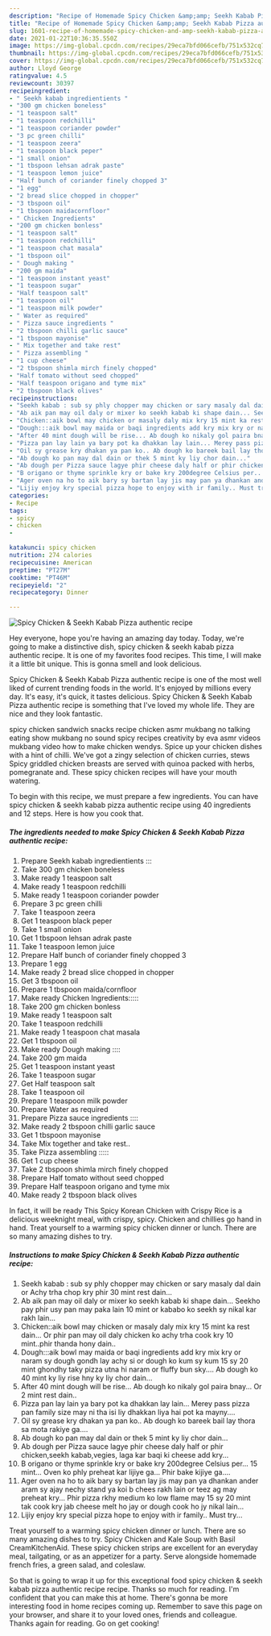 ```yaml
---
description: "Recipe of Homemade Spicy Chicken &amp;amp; Seekh Kabab Pizza authentic recipe"
title: "Recipe of Homemade Spicy Chicken &amp;amp; Seekh Kabab Pizza authentic recipe"
slug: 1601-recipe-of-homemade-spicy-chicken-and-amp-seekh-kabab-pizza-authentic-recipe
date: 2021-01-22T10:36:35.550Z
image: https://img-global.cpcdn.com/recipes/29eca7bfd066cefb/751x532cq70/spicy-chicken-seekh-kabab-pizza-authentic-recipe-recipe-main-photo.jpg
thumbnail: https://img-global.cpcdn.com/recipes/29eca7bfd066cefb/751x532cq70/spicy-chicken-seekh-kabab-pizza-authentic-recipe-recipe-main-photo.jpg
cover: https://img-global.cpcdn.com/recipes/29eca7bfd066cefb/751x532cq70/spicy-chicken-seekh-kabab-pizza-authentic-recipe-recipe-main-photo.jpg
author: Lloyd George
ratingvalue: 4.5
reviewcount: 30397
recipeingredient:
- " Seekh kabab ingredientients "
- "300 gm chicken boneless"
- "1 teaspoon salt"
- "1 teaspoon redchilli"
- "1 teaspoon coriander powder"
- "3 pc green chilli"
- "1 teaspoon zeera"
- "1 teaspoon black peper"
- "1 small onion"
- "1 tbspoon lehsan adrak paste"
- "1 teaspoon lemon juice"
- "Half bunch of coriander finely chopped 3"
- "1 egg"
- "2 bread slice chopped in chopper"
- "3 tbspoon oil"
- "1 tbspoon maidacornfloor"
- " Chicken Ingredients"
- "200 gm chicken bonless"
- "1 teaspoon salt"
- "1 teaspoon redchilli"
- "1 teaspoon chat masala"
- "1 tbspoon oil"
- " Dough making "
- "200 gm maida"
- "1 teaspoon instant yeast"
- "1 teaspoon sugar"
- "Half teaspoon salt"
- "1 teaspoon oil"
- "1 teaspoon milk powder"
- " Water as required"
- " Pizza sauce ingredients "
- "2 tbspoon chilli garlic sauce"
- "1 tbspoon mayonise"
- " Mix together and take rest"
- " Pizza assembling "
- "1 cup cheese"
- "2 tbspoon shimla mirch finely chopped"
- "Half tomato without seed chopped"
- "Half teaspoon origano and tyme mix"
- "2 tbspoon black olives"
recipeinstructions:
- "Seekh kabab : sub sy phly chopper may chicken or sary masaly dal dain or Achy trha chop kry phir 30 mint rest dain..."
- "Ab aik pan may oil daly or mixer ko seekh kabab ki shape dain... Seekho pay phir usy pan may paka lain 10 mint or kababo ko seekh sy nikal kar rakh lain..."
- "Chicken::aik bowl may chicken or masaly daly mix kry 15 mint ka rest dain... Or phir pan may oil daly chicken ko achy trha cook kry 10 mint..phir thanda hony dain.."
- "Dough:::aik bowl may maida or baqi ingredients add kry mix kry or naram sy dough gondh lay achy si or dough ko kum sy kum 15 sy 20 mint ghondhy taky pizza utna hi naram or fluffy bun sky.... Ab dough ko 40 mint ky liy rise hny ky liy chor dain..."
- "After 40 mint dough will be rise... Ab dough ko nikaly gol paira bnay... Or 2 mint rest dain.."
- "Pizza pan lay lain ya bary pot ka dhakkan lay lain... Merey pass pizza pan family size may ni tha isi liy dhakkan liya hai pot ka mayny...."
- "Oil sy grease kry dhakan ya pan ko.. Ab dough ko bareek bail lay thora sa mota rakiye ga...."
- "Ab dough ko pan may dal dain or thek 5 mint ky liy chor dain..."
- "Ab dough per Pizza sauce lagye phir cheese daly half or phir chicken,seekh kabab,vegies, laga kar baqi ki cheese add kry..."
- "B origano or thyme sprinkle kry or bake kry 200degree Celsius per... 15 mint... Oven ko phly preheat kar lijiye ga... Phir bake kijiye ga...."
- "Ager oven na ho to aik bary sy bartan lay jis may pan ya dhankan ander aram sy ajay nechy stand ya koi b chees rakh lain or teez ag may preheat kry... Phir pizza rkhy medium ko low flame may 15 sy 20 mint tak cook kry jab cheese melt ho jay or dough cook ho jy nikal lain..."
- "Lijiy enjoy kry special pizza hope to enjoy with ir family.. Must try..."
categories:
- Recipe
tags:
- spicy
- chicken
- 

katakunci: spicy chicken  
nutrition: 274 calories
recipecuisine: American
preptime: "PT27M"
cooktime: "PT46M"
recipeyield: "2"
recipecategory: Dinner

---
```



![Spicy Chicken &amp; Seekh Kabab Pizza authentic recipe](https://img-global.cpcdn.com/recipes/29eca7bfd066cefb/751x532cq70/spicy-chicken-seekh-kabab-pizza-authentic-recipe-recipe-main-photo.jpg)

Hey everyone, hope you're having an amazing day today. Today, we're going to make a distinctive dish, spicy chicken &amp; seekh kabab pizza authentic recipe. It is one of my favorites food recipes. This time, I will make it a little bit unique. This is gonna smell and look delicious.

Spicy Chicken &amp; Seekh Kabab Pizza authentic recipe is one of the most well liked of current trending foods in the world. It's enjoyed by millions every day. It's easy, it's quick, it tastes delicious. Spicy Chicken &amp; Seekh Kabab Pizza authentic recipe is something that I've loved my whole life. They are nice and they look fantastic.

spicy chicken sandwich snacks recipe chicken asmr mukbang no talking eating show mukbang no sound spicy recipes creativity by eva asmr videos mukbang video how to make chicken wendys. Spice up your chicken dishes with a hint of chilli. We&#39;ve got a zingy selection of chicken curries, stews Spicy griddled chicken breasts are served with quinoa packed with herbs, pomegranate and. These spicy chicken recipes will have your mouth watering.


To begin with this recipe, we must prepare a few ingredients. You can have spicy chicken &amp; seekh kabab pizza authentic recipe using 40 ingredients and 12 steps. Here is how you cook that.

<!--inarticleads1-->

##### The ingredients needed to make Spicy Chicken &amp; Seekh Kabab Pizza authentic recipe:

1. Prepare  Seekh kabab ingredientients :::
1. Take 300 gm chicken boneless
1. Make ready 1 teaspoon salt
1. Make ready 1 teaspoon redchilli
1. Make ready 1 teaspoon coriander powder
1. Prepare 3 pc green chilli
1. Take 1 teaspoon zeera
1. Get 1 teaspoon black peper
1. Take 1 small onion
1. Get 1 tbspoon lehsan adrak paste
1. Take 1 teaspoon lemon juice
1. Prepare Half bunch of coriander finely chopped 3
1. Prepare 1 egg
1. Make ready 2 bread slice chopped in chopper
1. Get 3 tbspoon oil
1. Prepare 1 tbspoon maida/cornfloor
1. Make ready  Chicken Ingredients:::::
1. Take 200 gm chicken bonless
1. Make ready 1 teaspoon salt
1. Take 1 teaspoon redchilli
1. Make ready 1 teaspoon chat masala
1. Get 1 tbspoon oil
1. Make ready  Dough making ::::
1. Take 200 gm maida
1. Get 1 teaspoon instant yeast
1. Take 1 teaspoon sugar
1. Get Half teaspoon salt
1. Take 1 teaspoon oil
1. Prepare 1 teaspoon milk powder
1. Prepare  Water as required
1. Prepare  Pizza sauce ingredients ::::
1. Make ready 2 tbspoon chilli garlic sauce
1. Get 1 tbspoon mayonise
1. Take  Mix together and take rest..
1. Take  Pizza assembling :::::
1. Get 1 cup cheese
1. Take 2 tbspoon shimla mirch finely chopped
1. Prepare Half tomato without seed chopped
1. Prepare Half teaspoon origano and tyme mix
1. Make ready 2 tbspoon black olives


In fact, it will be ready This Spicy Korean Chicken with Crispy Rice is a delicious weeknight meal, with crispy, spicy. Chicken and chillies go hand in hand. Treat yourself to a warming spicy chicken dinner or lunch. There are so many amazing dishes to try. 

<!--inarticleads2-->

##### Instructions to make Spicy Chicken &amp; Seekh Kabab Pizza authentic recipe:

1. Seekh kabab : sub sy phly chopper may chicken or sary masaly dal dain or Achy trha chop kry phir 30 mint rest dain...
1. Ab aik pan may oil daly or mixer ko seekh kabab ki shape dain... Seekho pay phir usy pan may paka lain 10 mint or kababo ko seekh sy nikal kar rakh lain...
1. Chicken::aik bowl may chicken or masaly daly mix kry 15 mint ka rest dain... Or phir pan may oil daly chicken ko achy trha cook kry 10 mint..phir thanda hony dain..
1. Dough:::aik bowl may maida or baqi ingredients add kry mix kry or naram sy dough gondh lay achy si or dough ko kum sy kum 15 sy 20 mint ghondhy taky pizza utna hi naram or fluffy bun sky.... Ab dough ko 40 mint ky liy rise hny ky liy chor dain...
1. After 40 mint dough will be rise... Ab dough ko nikaly gol paira bnay... Or 2 mint rest dain..
1. Pizza pan lay lain ya bary pot ka dhakkan lay lain... Merey pass pizza pan family size may ni tha isi liy dhakkan liya hai pot ka mayny....
1. Oil sy grease kry dhakan ya pan ko.. Ab dough ko bareek bail lay thora sa mota rakiye ga....
1. Ab dough ko pan may dal dain or thek 5 mint ky liy chor dain...
1. Ab dough per Pizza sauce lagye phir cheese daly half or phir chicken,seekh kabab,vegies, laga kar baqi ki cheese add kry...
1. B origano or thyme sprinkle kry or bake kry 200degree Celsius per... 15 mint... Oven ko phly preheat kar lijiye ga... Phir bake kijiye ga....
1. Ager oven na ho to aik bary sy bartan lay jis may pan ya dhankan ander aram sy ajay nechy stand ya koi b chees rakh lain or teez ag may preheat kry... Phir pizza rkhy medium ko low flame may 15 sy 20 mint tak cook kry jab cheese melt ho jay or dough cook ho jy nikal lain...
1. Lijiy enjoy kry special pizza hope to enjoy with ir family.. Must try...


Treat yourself to a warming spicy chicken dinner or lunch. There are so many amazing dishes to try. Spicy Chicken and Kale Soup with Basil CreamKitchenAid. These spicy chicken strips are excellent for an everyday meal, tailgating, or as an appetizer for a party. Serve alongside homemade french fries, a green salad, and coleslaw. 

So that is going to wrap it up for this exceptional food spicy chicken &amp; seekh kabab pizza authentic recipe recipe. Thanks so much for reading. I'm confident that you can make this at home. There's gonna be more interesting food in home recipes coming up. Remember to save this page on your browser, and share it to your loved ones, friends and colleague. Thanks again for reading. Go on get cooking!
